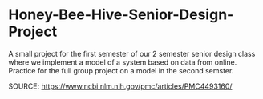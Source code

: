 # Honey-Bee-Hive-Senior-Design-Project
A small project for the first semester of our 2 semester senior design class where we implement a model of a system based on data from online. Practice for the full group project on a model in the second semster.

SOURCE: https://www.ncbi.nlm.nih.gov/pmc/articles/PMC4493160/
